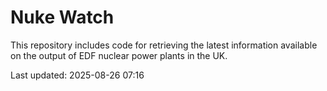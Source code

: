 # Nuke Watch

This repository includes code for retrieving the latest information available on the output of EDF nuclear power plants in the UK.

Last updated: 2025-08-26 07:16